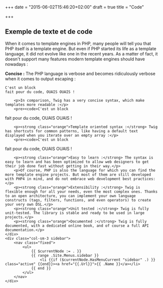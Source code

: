 +++
date = "2015-06-02T15:46:20+02:00"
draft = true
title = "Code"

+++

<div class="row">
    <div class="col-sm-9">
        <h2>Exemple de texte et de code</h2>
        <p>When it comes to template engines in PHP, many people will tell you that PHP itself is a template engine. But even if PHP started its life as a template language, it did not evolve like one in the recent years. As a matter of fact, it doesn't support many features modern template engines should have nowadays :</p>
        <p><strong class="orange">Concise :</strong> The PHP language is verbose and becomes ridiculously verbose when it comes to output escaping :</p>
        <pre><code>C'est un block
fait pour du code, OUAIS OUAIS !</code></pre>

        <p>In comparison, Twig has a very concise syntax, which make templates more readable :</p>
        <pre><code>C'est un block
fait pour du code, OUAIS OUAIS !</code></pre>

        <p><strong class="orange">Template oriented syntax :</strong> Twig has shortcuts for common patterns, like having a default text displayed when you iterate over an empty array :</p>
        <pre><code>C'est un block
fait pour du code, OUAIS OUAIS !</code></pre>

        <p><strong class="orange">Easy to learn :</strong> The syntax is easy to learn and has been optimized to allow web designers to get their job done fast without getting in their way.</p>
        <p>Of course, PHP is also the language for which you can find the more template engine projects. But most of them are still developed with PHP4 in mind, and do not embrace web development best practices:</p>
        <p><strong class="orange">Extensibility :</strong> Twig is flexible enough for all your needs, even the most complex ones. Thanks to an open architecture, you can implement your own language constructs (tags, filters, functions, and even operators) to create your very own DSL.</p>
        <p><strong class="orange">Unit tested :</strong> Twig is fully unit-tested. The library is stable and ready to be used in large projects.</p>
        <p><strong class="orange">Documented :</strong> Twig is fully documented, with a dedicated online book, and of course a full API documentation.</p>
    </div>
    <div class="col-sm-3 sidebar">
        <nav class="fixed">
            <ul>
                {{ $currentNode := . }}
                {{ range .Site.Menus.sidebar }}
                    <li {{if ($currentNode.HasMenuCurrent "sidebar" .) }} class="active" {{end}}><a href="{{.Url}}">{{ .Name }}</a></li>
                {{ end }}
            </ul>
        </nav>
    </div>
</div>